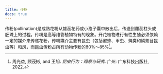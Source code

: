 ```yaml
---
title: 传粉
docs: true
---
```


传粉(pollination)是成熟花粉从雄蕊花药或小孢子囊中散出后，传送到雌蕊柱头或胚珠上的过程。传粉是高等维管植物特有的现象。开花植物进行有性生殖必须依赖一定的媒介来传递花粉，传粉媒介主要有昆虫（包括蜜蜂、甲虫、蝇类和鳞翅目昆虫等）和风，而昆虫传粉占所有动物传粉的80%～85%[^1]。

[^1]: 周光益, 顾茂彬, and 王旭. *昆虫行为：观察与研究*. 广州: 广东科技出版社, 2022.